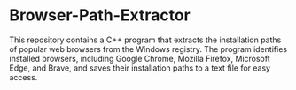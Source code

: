 # Browser-Path-Extractor
This repository contains a C++ program that extracts the installation paths of popular web browsers from the Windows registry. The program identifies installed browsers, including Google Chrome, Mozilla Firefox, Microsoft Edge, and Brave, and saves their installation paths to a text file for easy access.
